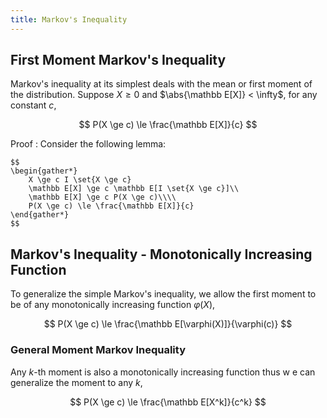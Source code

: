 ```yaml
---
title: Markov's Inequality
---
```


## First Moment Markov's Inequality

Markov's inequality at its simplest deals with the mean or first moment of the distribution. Suppose $X \ge 0$ and $\abs{\mathbb E[X]} < \infty$, for any constant $c$,

$$
P(X \ge c) \le \frac{\mathbb E[X]}{c}
$$

Proof
: Consider the following lemma:

    $$
    \begin{gather*}
        X \ge c I \set{X \ge c}
        \mathbb E[X] \ge c \mathbb E[I \set{X \ge c}]\\
        \mathbb E[X] \ge c P(X \ge c)\\\\
        P(X \ge c) \le \frac{\mathbb E[X]}{c}
    \end{gather*}
    $$

## Markov's Inequality - Monotonically Increasing Function

To generalize the simple Markov's inequality, we allow the first moment to be of any monotonically increasing function $\varphi(X)$,

$$
P(X \ge c) \le \frac{\mathbb E[\varphi(X)]}{\varphi(c)}
$$

### General Moment Markov Inequality

Any $k$-th moment is also a monotonically increasing function thus w e can generalize the moment to any $k$,

$$
P(X \ge c) \le \frac{\mathbb E[X^k]}{c^k}
$$